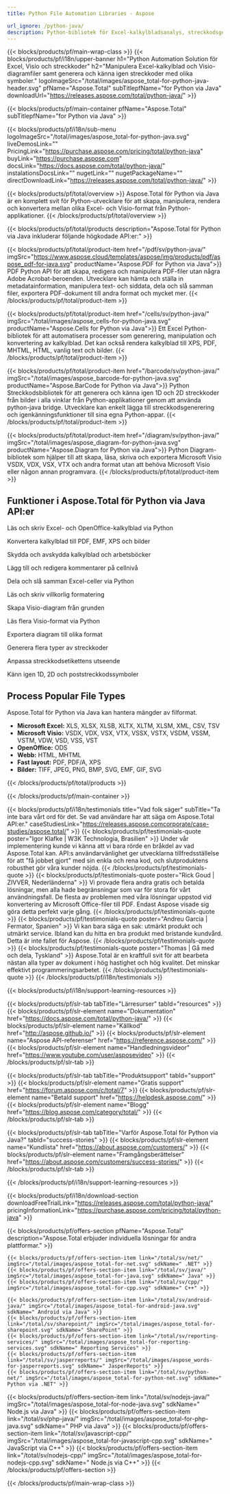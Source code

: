 ```yaml
---
title: Python File Automation Libraries - Aspose

url_ignore: /python-java/ 
description: Python-bibliotek för Excel-kalkylbladsanalys, streckkodsgenerering och -skanning samt Visio-diagrambehandling
---
```


{{< blocks/products/pf/main-wrap-class >}}
{{< blocks/products/pf/i18n/upper-banner h1="Python Automation Solution för Excel, Visio och streckkoder" h2="Manipulera Excel-kalkylblad och Visio-diagramfiler samt generera och känna igen streckkoder med olika symboler." logoImageSrc="/total/images/aspose_total-for-python-java-header.svg" pfName="Aspose.Total" subTitlepfName="for Python via Java" downloadUrl="https://releases.aspose.com/total/python-java/" >}}

{{< blocks/products/pf/main-container pfName="Aspose.Total" subTitlepfName="for Python via Java" >}}

{{< blocks/products/pf/i18n/sub-menu logoImageSrc="/total/images/aspose_total-for-python-java.svg" liveDemosLink="" PricingLink="https://purchase.aspose.com/pricing/total/python-java" buyLink="https://purchase.aspose.com" docsLink="https://docs.aspose.com/total/python-java/" instalationsDocsLink="" nugetLink="" nugetPackageName="" directDownloadLink="https://releases.aspose.com/total/python-java/" >}}

{{< blocks/products/pf/total/overview >}}
Aspose.Total för Python via Java är en komplett svit för Python-utvecklare för att skapa, manipulera, rendera och konvertera mellan olika Excel- och Visio-format från Python-applikationer.
{{< /blocks/products/pf/total/overview >}}

{{< blocks/products/pf/total/products description="Aspose.Total för Python via Java inkluderar följande högkodade API:er:" >}}

{{< blocks/products/pf/total/product-item href="/pdf/sv/python-java/" imgSrc="https://www.aspose.cloud/templates/aspose/img/products/pdf/aspose_pdf-for-java.svg" productName="Aspose.PDF for Python via Java">}}
PDF Python API för att skapa, redigera och manipulera PDF-filer utan några Adobe Acrobat-beroenden. Utvecklare kan hämta och ställa in metadatainformation, manipulera text- och siddata, dela och slå samman filer, exportera PDF-dokument till andra format och mycket mer.
{{< /blocks/products/pf/total/product-item >}}

{{< blocks/products/pf/total/product-item href="/cells/sv/python-java/" imgSrc="/total/images/aspose_cells-for-python-java.svg" productName="Aspose.Cells for Python via Java">}}
Ett Excel Python-bibliotek för att automatisera processer som generering, manipulation och konvertering av kalkylblad. Det kan också rendera kalkylblad till XPS, PDF, MHTML, HTML, vanlig text och bilder. 
{{< /blocks/products/pf/total/product-item >}}

{{< blocks/products/pf/total/product-item href="/barcode/sv/python-java/" imgSrc="/total/images/aspose_barcode-for-python-java.svg" productName="Aspose.BarCode for Python via Java">}}
Python Streckkodsbibliotek för att generera och känna igen 1D och 2D streckkoder från bilder i alla vinklar från Python-applikationer genom att använda python-java bridge. Utvecklare kan enkelt lägga till streckkodsgenerering och igenkänningsfunktioner till sina egna Python-appar. 
{{< /blocks/products/pf/total/product-item >}}

{{< blocks/products/pf/total/product-item href="/diagram/sv/python-java/" imgSrc="/total/images/aspose_diagram-for-python-java.svg" productName="Aspose.Diagram for Python via Java">}}
Python Diagram-bibliotek som hjälper till att skapa, läsa, skriva och exportera Microsoft Visio VSDX, VDX, VSX, VTX och andra format utan att behöva Microsoft Visio eller någon annan programvara.
{{< /blocks/products/pf/total/product-item >}}

<!--<p></p>-->
<h2 class="pr-ft">
 <a class="anchor" id="features" name="features">
 </a>
 Funktioner i Aspose.Total för Python via Java API:er
</h2>
<div class="col-lg-4">
 <em class="fa fa-file-text-o ico-blue fa-2x col-lg-2">
 </em>
 <p class="col-lg-10">
  Läs och skriv Excel- och OpenOffice-kalkylblad via Python
 </p>
</div>
<div class="col-lg-4">
 <em class="fa fa-share ico-blue fa-2x col-lg-2">
 </em>
 <p class="col-lg-10">
  Konvertera kalkylblad till PDF, EMF, XPS och bilder
 </p>
</div>
<div class="col-lg-4">
 <em class="fa fa-lock ico-blue fa-2x col-lg-2">
 </em>
 <p class="col-lg-10">
  Skydda och avskydda kalkylblad och arbetsböcker
 </p>
</div>
<div class="col-lg-4">
 <em class="fa fa-comment ico-blue fa-2x col-lg-2">
 </em>
 <p class="col-lg-10">
  Lägg till och redigera kommentarer på cellnivå
 </p>
</div>
<div class="col-lg-4">
 <em class="fa fa-exchange ico-blue fa-2x col-lg-2">
 </em>
 <p class="col-lg-10">
  Dela och slå samman Excel-celler via Python
 </p>
</div>
<div class="col-lg-4">
 <em class="fa fa-edit ico-blue fa-2x col-lg-2">
 </em>
 <p class="col-lg-10">
  Läs och skriv villkorlig formatering
 </p>
</div>
<div class="col-lg-4">
 <em class="fa fa-plus ico-blue fa-2x col-lg-2">
 </em>
 <p class="col-lg-10">
  Skapa Visio-diagram från grunden
 </p>
</div>
<div class="col-lg-4">
 <em class="fa fa-eye ico-blue fa-2x col-lg-2">
 </em>
 <p class="col-lg-10">
  Läs flera Visio-format via Python
 </p>
</div>
<div class="col-lg-4">
 <em class="fa fa-object-ungroup ico-blue fa-2x col-lg-2">
 </em>
 <p class="col-lg-10">
  Exportera diagram till olika format
 </p>
</div>

<div class="col-lg-4">
 <em class="fa fa-exchange ico-blue fa-2x col-lg-2">
 </em>
 <p class="col-lg-10">
  Generera flera typer av streckkoder
 </p>
</div>

<div class="col-lg-4">
 <em class="fa fa-text-width ico-blue fa-2x col-lg-2">
 </em>
 <p class="col-lg-10">
  Anpassa streckkodsetikettens utseende
 </p>
</div>
<div class="col-lg-4">
 <em class="fa fa-random ico-blue fa-2x col-lg-2">
 </em>
 <p class="col-lg-10">
  Känn igen 1D, 2D och poststreckkodssymboler
 </p>
</div>

<div class="col-lg-12">
 <h2 class="h2title">
  Process Popular File Types
 </h2>
 <p>
  Aspose.Total för Python via Java kan hantera mängder av filformat. 
 </p>
 <ul class="unstyled">
  
  <li>
   <b>Microsoft Excel:</b> XLS, XLSX, XLSB, XLTX, XLTM, XLSM, XML, CSV, TSV
  </li>
  <li>
   <b>Microsoft Visio:</b> VSDX, VDX, VSX, VTX, VSSX, VSTX, VSDM, VSSM, VSTM, VDW, VSD, VSS, VST
  </li>  
  <li>
   <b>OpenOffice:</b> ODS
  </li>
  <li>
   <b>Webb:</b> HTML, MHTML
  </li>
  <li>
   <b>Fast layout:</b> PDF, PDF/A, XPS
  </li>
  <li>
   <b>Bilder:</b> TIFF, JPEG, PNG, BMP, SVG, EMF, GIF, SVG
  </li>
 </ul>
</div>
<!--Feature-section Start-->
<!--Feature-section End-->

{{< /blocks/products/pf/total/products >}}

{{< /blocks/products/pf/main-container >}}

{{< blocks/products/pf/i18n/testimonials title="Vad folk säger" subTitle="Ta inte bara vårt ord för det. Se vad användare har att säga om Aspose.Total API:er." caseStudiesLink="https://releases.aspose.comcorporate/case-studies/aspose.total/" >}}
{{< blocks/products/pf/testimonials-quote poster="Igor Klafke | W3K Technologia, Brasilien" >}}
Under vår implementering kunde vi känna att vi bara rörde en bråkdel av vad Aspose.Total kan. API:s användarvänlighet ger utvecklarna tillfredsställelse för att "få jobbet gjort" med sin enkla och rena kod, och slutproduktens robusthet gör våra kunder nöjda.
{{< /blocks/products/pf/testimonials-quote >}}
{{< blocks/products/pf/testimonials-quote poster="Rick Goud | ZIVVER, Nederländerna" >}}
Vi provade flera andra gratis och betalda lösningar, men alla hade begränsningar som var för stora för vårt användningsfall. De flesta av problemen med våra lösningar uppstod vid konvertering av Microsoft Office-filer till PDF. Endast Aspose visade sig göra detta perfekt varje gång.
{{< /blocks/products/pf/testimonials-quote >}}
{{< blocks/products/pf/testimonials-quote poster="Andreu Garcia | Fermator, Spanien" >}}
Vi kan bara säga en sak: utmärkt produkt och utmärkt service. Ibland kan du hitta en bra produkt med bristande kundvård. Detta är inte fallet för Aspose.
{{< /blocks/products/pf/testimonials-quote >}}
{{< blocks/products/pf/testimonials-quote poster="Thomas | Gå med och dela, Tyskland" >}}
Aspose.Total är en kraftfull svit för att bearbeta nästan alla typer av dokument i hög hastighet och hög kvalitet. Det minskar effektivt programmeringsarbetet.
{{< /blocks/products/pf/testimonials-quote >}}
{{< /blocks/products/pf/i18n/testimonials >}}

{{< blocks/products/pf/i18n/support-learning-resources >}}

{{< blocks/products/pf/slr-tab tabTitle="Lärresurser" tabId="resources" >}}
{{< blocks/products/pf/slr-element name="Dokumentation" href="https://docs.aspose.com/total/python-java/" >}} 
{{< blocks/products/pf/slr-element name="Källkod" href="http://aspose.github.io/" >}} 
{{< blocks/products/pf/slr-element name="Aspose API-referenser" href="https://reference.aspose.com/" >}} 
{{< blocks/products/pf/slr-element name="Handledningsvideor" href="https://www.youtube.com/user/asposevideo" >}} 
{{< /blocks/products/pf/slr-tab >}}

{{< blocks/products/pf/slr-tab tabTitle="Produktsupport" tabId="support" >}}
{{< blocks/products/pf/slr-element name="Gratis support" href="https://forum.aspose.com/c/total/7" >}} 
{{< blocks/products/pf/slr-element name="Betald support" href="https://helpdesk.aspose.com/" >}} 
{{< blocks/products/pf/slr-element name="Blogg" href="https://blog.aspose.com/category/total/" >}} 
{{< /blocks/products/pf/slr-tab >}}

{{< blocks/products/pf/slr-tab tabTitle="Varför Aspose.Total för Python via Java?" tabId="success-stories" >}}
{{< blocks/products/pf/slr-element name="Kundlista" href="https://about.aspose.com/customers/" >}} 
{{< blocks/products/pf/slr-element name="Framgångsberättelser" href="https://about.aspose.com/customers/success-stories/" >}} 
{{< /blocks/products/pf/slr-tab >}}

{{< /blocks/products/pf/i18n/support-learning-resources >}}

{{< blocks/products/pf/i18n/download-section downloadFreeTrialLink="https://releases.aspose.com/total/python-java/" pricingInformationLink="https://purchase.aspose.com/pricing/total/python-java" >}}

{{< blocks/products/pf/offers-section pfName="Aspose.Total" description="Aspose.Total erbjuder individuella lösningar för andra plattformar." >}}

    {{< blocks/products/pf/offers-section-item link="/total/sv/net/" imgSrc="/total/images/aspose_total-for-net.svg" sdkName=" .NET" >}}
    {{< blocks/products/pf/offers-section-item link="/total/sv/java/" imgSrc="/total/images/aspose_total-for-java.svg" sdkName=" Java" >}}
    {{< blocks/products/pf/offers-section-item link="/total/sv/cpp/" imgSrc="/total/images/aspose_total-for-cpp.svg" sdkName=" C++" >}}
    
    {{< blocks/products/pf/offers-section-item link="/total/sv/android-java/" imgSrc="/total/images/aspose_total-for-android-java.svg" sdkName=" Android via Java" >}}
    {{< blocks/products/pf/offers-section-item link="/total/sv/sharepoint/" imgSrc="/total/images/aspose_total-for-sharepoint.svg" sdkName=" SharePoint" >}}
    {{< blocks/products/pf/offers-section-item link="/total/sv/reporting-services/" imgSrc="/total/images/aspose_total-for-reporting-services.svg" sdkName=" Reporting Services" >}}
    {{< blocks/products/pf/offers-section-item link="/total/sv/jasperreports/" imgSrc="/total/images/aspose_words-for-jasperreports.svg" sdkName=" JasperReports" >}}
    {{< blocks/products/pf/offers-section-item link="/total/sv/python-net/" imgSrc="/total/images/aspose_total-for-python-net.svg" sdkName=" Python via .NET" >}}
  {{< blocks/products/pf/offers-section-item link="/total/sv/nodejs-java/" imgSrc="/total/images/aspose_total-for-node-java.svg" sdkName=" Node.js via Java" >}}
 {{< blocks/products/pf/offers-section-item link="/total/sv/php-java/" imgSrc="/total/images/aspose_total-for-php-java.svg" sdkName=" PHP via Java" >}}
{{< blocks/products/pf/offers-section-item link="/total/sv/javascript-cpp/" imgSrc="/total/images/aspose_total-for-javascript-cpp.svg" sdkName=" JavaScript via C++" >}}
{{< blocks/products/pf/offers-section-item link="/total/sv/nodejs-cpp/" imgSrc="/total/images/aspose_total-for-nodejs-cpp.svg" sdkName=" Node.js via C++" >}}
{{< /blocks/products/pf/offers-section >}}

{{< /blocks/products/pf/main-wrap-class >}}